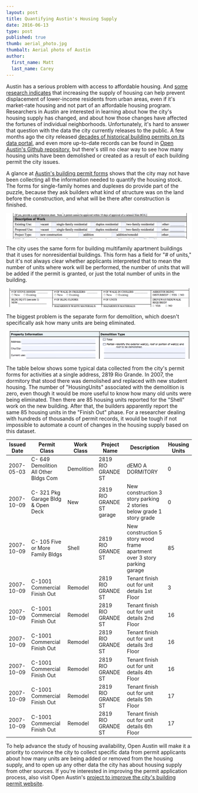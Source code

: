 ```yaml
---
layout: post
title: Quantifying Austin's Housing Supply
date: 2016-06-13
type: post
published: true
thumb: aerial_photo.jpg
thumbalt: Aerial photo of Austin
author:
  first_name: Matt
  last_name: Carey
---
```


Austin has a serious problem with access to affordable housing. And [some research indicates](http://www.lao.ca.gov/Publications/Report/3345) that increasing the supply of housing can help prevent displacement of lower-income residents from urban areas, even if it's market-rate housing and not part of an affordable housing program. Researchers in Austin are interested in learning about how the city's housing supply has changed, and about how those changes have affected the fortunes of individual neighborhoods. Unfortunately, it's hard to answer that question with the data the city currently releases to the public. A few months ago the city released [decades of historical building permits on its data portal](https://data.austintexas.gov/Permitting/Issued-Construction-Permits/3syk-w9eu), and even more up-to-date records can be found in [Open Austin's Github repository](https://github.com/open-austin/construction-permits), but there's still no clear way to see how many housing units have been demolished or created as a result of each building permit the city issues.

A glance at [Austin's building permit forms](http://www.austintexas.gov/page/building-applications) shows that the city may not have been collecting all the information needed to quantify the housing stock. The forms for single-family homes and duplexes do provide part of the puzzle, because they ask builders what kind of structure was on the land before the construction, and what will be there after construction is finished.

![part of a residential building permit application](/assets/images/residential_permit_form.png)

The city uses the same form for building multifamily apartment buildings that it uses for nonresidential buildings. This form has a field for "# of units," but it's not always clear whether applicants interpreted that to mean the number of units where work will be performed, the number of units that will be added if the permit is granted, or just the total number of units in the building.

![part of a commercial building permit application](/assets/images/commercial_permit_form.png)

The biggest problem is the separate form for demolition, which doesn't specifically ask how many units are being eliminated.

![part of a demolition permit application](/assets/images/demo_form.png)

The table below shows some typical data collected from the city's permit forms for activities at a single address, 2819 Rio Grande. In 2007, the dormitory that stood there was demolished and replaced with new student housing. The number of "HousingUnits" associated with the demolition is zero, even though it would be more useful to know how many old units were being eliminated. Then there are 85 housing units reported for the "Shell" work on the new building. After that, the builders apparently report the same 85 housing units in the "Finish Out" phase. For a researcher dealing with hundreds of thousands of permit records, it would be tough if not impossible to automate a count of changes in the housing supply based on this dataset.

<table class="post-table">
<thead>
<tr>
<th>Issued Date</th>
<th>Permit Class</th>
<th>Work Class</th>
<th>Project Name</th>
<th>Description</th>
<th>Housing Units</th>
</tr>
</thead>
<tbody>
<tr>
<td>2007-05-03</td>
<td>C- 649 Demolition All Other Bldgs Com</td>
<td>Demolition</td>
<td>2819 RIO GRANDE ST</td>
<td>dEMO A DORMITORY</td>
<td>0</td>
</tr>
<tr>
<td>2007-10-09</td>
<td>C- 321 Pkg Garage Bldg &amp; Open Deck</td>
<td>New</td>
<td>2819 RIO GRANDE ST garage</td>
<td>New construction 3 story parking 2 stories below grade 1 story grade</td>
<td>0</td>
</tr>
<tr>
<td>2007-10-09</td>
<td>C- 105 Five or More Family Bldgs</td>
<td>Shell</td>
<td>2819 RIO GRANDE ST</td>
<td>New construction 5 story wood frame apartment over 3 story parking garage</td>
<td>85</td>
</tr>
<tr>
<td>2007-10-09</td>
<td>C-1001 Commercial Finish Out</td>
<td>Remodel</td>
<td>2819 RIO GRANDE ST</td>
<td>Tenant finish out for unit details 1st Floor</td>
<td>3</td>
</tr>
<tr>
<td>2007-10-09</td>
<td>C-1001 Commercial Finish Out</td>
<td>Remodel</td>
<td>2819 RIO GRANDE ST</td>
<td>Tenant finish out for unit details 2nd Floor</td>
<td>16</td>
</tr>
<tr>
<td>2007-10-09</td>
<td>C-1001 Commercial Finish Out</td>
<td>Remodel</td>
<td>2819 RIO GRANDE ST</td>
<td>Tenant finish out for unit details 3rd Floor</td>
<td>16</td>
</tr>
<tr>
<td>2007-10-09</td>
<td>C-1001 Commercial Finish Out</td>
<td>Remodel</td>
<td>2819 RIO GRANDE ST</td>
<td>Tenant finish out for unit details 4th Floor</td>
<td>16</td>
</tr>
<tr>
<td>2007-10-09</td>
<td>C-1001 Commercial Finish Out</td>
<td>Remodel</td>
<td>2819 RIO GRANDE ST</td>
<td>Tenant finish out for unit details 5th Floor</td>
<td>17</td>
</tr>
<tr>
<td>2007-10-09</td>
<td>C-1001 Commercial Finish Out</td>
<td>Remodel</td>
<td>2819 RIO GRANDE ST</td>
<td>Tenant finish out for unit details 6th Floor</td>
<td>17</td>
</tr>
</tbody>
</table>

To help advance the study of housing availability, Open Austin will make it a priority to convince the city to collect specific data from permit applicants about how many units are being added or removed from the housing supply, and to open up any other data the city has about housing supply from other sources. If you're interested in improving the permit application process, also visit Open Austin's [project to improve the city's building permit website](https://github.com/open-austin/project-ideas/issues/68).
